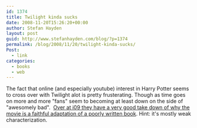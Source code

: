 ```yaml
---
id: 1374
title: Twilight kinda sucks
date: 2008-11-20T15:26:20+00:00
author: Stefan Hayden
layout: post
guid: http://www.stefanhayden.com/blog/?p=1374
permalink: /blog/2008/11/20/twilight-kinda-sucks/
Post:
  - link
categories:
  - books
  - web
---
```

The fact that online (and especially youtube) interest in Harry Potter seems to cross over with Twilight alot is pretty frusterating. Though as time goes on more and more "fans" seem to becoming at least down on the side of "awesomely bad".  <a href="http://io9.com/5093688/twilight-should-shed-its-vampire-drag-and-embrace-its-sappy-self">Over at i09 they have a very good take down of why the movie is a faithful adaptation of a poorly written book</a>. Hint: it's mostly weak characterization.
